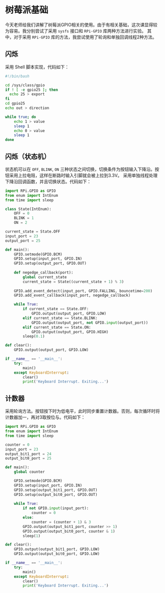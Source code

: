 # 树莓派基础

今天老师给我们讲解了树莓派GPIO相关的使用。由于有相关基础，这次课显得较为容易。我分别尝试了采用 `sysfs` 接口和 `RPi-GPIO` 库两种方法进行实验。
其中，对于采用 `RPi-GPIO` 库的方法，我尝试使用了轮询和单独回调线程2种方法。

## 闪烁

采用 Shell 脚本实现，代码如下：
```bash
#!/bin/bash

cd /sys/class/gpio
if ! [ -e gpio25 ]; then
  echo 25 > export 
fi
cd gpio25
echo out > direction

while true; do
	echo 1 > value
	sleep 1
	echo 0 > value
	sleep 1
done
```

## 闪烁（状态机）

状态机可以在 `OFF`, `BLINK`, `ON` 三种状态之间切换，切换条件为按钮输入下降沿。按钮采用上拉电阻，这样在断路时输入引脚就会被上拉到3.3V。
采用单独线程处理下降沿回调函数，并且切换状态。代码如下：
```python
import RPi.GPIO as GPIO
from enum import IntEnum
from time import sleep

class State(IntEnum):
	OFF = 0
	BLINK = 1
	ON = 2

current_state = State.OFF
input_port = 23
output_port = 25

def main():
	GPIO.setmode(GPIO.BCM)
	GPIO.setup(input_port, GPIO.IN)
	GPIO.setup(output_port, GPIO.OUT)
	
	def negedge_callback(port):
		global current_state
		current_state = State((current_state + 1) % 3) 
	
	GPIO.add_event_detect(input_port, GPIO.FALLING, bouncetime=200)
	GPIO.add_event_callback(input_port, negedge_callback)

	while True:
		if current_state == State.OFF:
			GPIO.output(output_port, GPIO.LOW)
		elif current_state == State.BLINK:
			GPIO.output(output_port, not GPIO.input(output_port))
		elif current_state == State.ON:
			GPIO.output(output_port, GPIO.HIGH)
		sleep(0.1)

def clear():
	GPIO.output(output_port, GPIO.LOW)

if __name__ == '__main__':
	try:
		main()
	except KeyboardInterrupt:
		clear()
		print('Keyboard Interrupt. Exiting...')
```

## 计数器

采用轮询方法。按钮按下时为低电平，此时同步重置计数器。否则，每次循环时将计数器加一，再对3取按位与。代码如下：
```python
import RPi.GPIO as GPIO
from enum import IntEnum
from time import sleep

counter = 0
input_port = 23
output_bit1_port = 24
output_bit0_port = 25

def main():
	global counter

	GPIO.setmode(GPIO.BCM)
	GPIO.setup(input_port, GPIO.IN)
	GPIO.setup(output_bit1_port, GPIO.OUT)
	GPIO.setup(output_bit0_port, GPIO.OUT)
	
	while True:
		if not GPIO.input(input_port):
			counter = 0			
		else:
			counter = (counter + 1) & 3
		GPIO.output(output_bit1_port, counter >> 1)
		GPIO.output(output_bit0_port, counter & 1)
		sleep(1)

def clear():
	GPIO.output(output_bit1_port, GPIO.LOW)
	GPIO.output(output_bit0_port, GPIO.LOW)

if __name__ == '__main__':
	try:
		main()
	except KeyboardInterrupt:
		clear()
		print('Keyboard Interrupt. Exiting...')
```